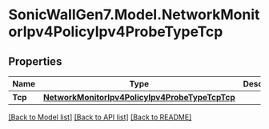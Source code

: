 # SonicWallGen7.Model.NetworkMonitorIpv4PolicyIpv4ProbeTypeTcp

## Properties

Name | Type | Description | Notes
------------ | ------------- | ------------- | -------------
**Tcp** | [**NetworkMonitorIpv4PolicyIpv4ProbeTypeTcpTcp**](NetworkMonitorIpv4PolicyIpv4ProbeTypeTcpTcp.md) |  | [optional] 

[[Back to Model list]](../README.md#documentation-for-models) [[Back to API list]](../README.md#documentation-for-api-endpoints) [[Back to README]](../README.md)

